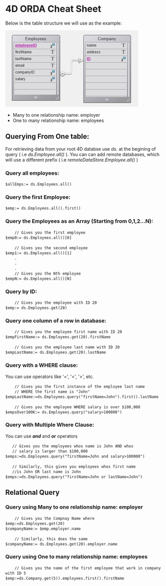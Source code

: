 # 4D ORDA Cheat Sheet 

Below is the table structure we will use as the example:

![alt text](https://github.com/vdojnov/4D-Documentation/blob/master/Images/Table%20Structure.JPG?raw=true)

* Many to one relationship name: employer
* One to many relationship name: employees 


## Querying From One table:

For retrieving data from your root 4D databse use _ds._ at the begining of query ( i.e _ds.Employee.all()_ ). You can can add remote databases, which will use a different prefix ( i.e _remoteDataStore.Employee.all()_ ) 


### Query all employees:

```
$allEmps:= ds.Employees.all()
```
### Query the first Employee:

```
$emp:= ds.Employees.all().first()
```
### Query the Employees as an Array (Starting from 0,1,2...N):

```
    // Gives you the first employee
$emp0:= ds.Employees.all()[0]

    // Gives you the second employee
$emp1:= ds.Employees.all()[1]
    .
    .
    .
    // Gives you the Nth employee
$empN:= ds.Employees.all()[N]
```

### Query by ID:

```
    // Gives you the employee with ID 20
$emp:= ds.Employees.get(20)
```

### Query one column of a row in database:

```
    // Gives you the employee first name with ID 20
$empFirstName:= ds.Employees.get(20).firstName

    // Gives you the employee last name with ID 20
$empLastName:= ds.Employees.get(20).lastName
```

### Query with a WHERE clause:
You can use operators like '=', '<', '>', etc.

```
    // Gives you the first instance of the employee last name 
    // WHERE the first name is "John"
$empLastName:=ds.Employees.query("firstName=John").first().lastName

    // Gives you the employee WHERE salary is over $100,000
$empsOver100K:= ds.Employees.query("salary>100000")
```

### Query with Multiple Where Clause:

 You can use _**and**_ and _**or**_ operators

 ```
    // Gives you the employees whos name is John AND whos 
    // salary is larger than $100,000
$emps:=ds.Employees.query("firstName=John and salary>100000")

    // Similarly, this gives you employees whos first name 
    //is John OR last name is John
$emps:=ds.Employees.query("firstName=John or lastName=John")
```

## Relational Query

### Query using Many to one relationship name: employer

```
    // Gives you the Compnay Name where 
$emp:=ds.Employees.get(20)
$companyName:= $emp.employer.name

    // Similarly, this does the same
$companyName:= ds.Employees.get(20).employer.name
```

### Query using One to many relationship name: employees

```
    // Gives you the name of the first employee that work in company with ID 5
$emp:=ds.Company.get(5)).employees.first().firstName
```